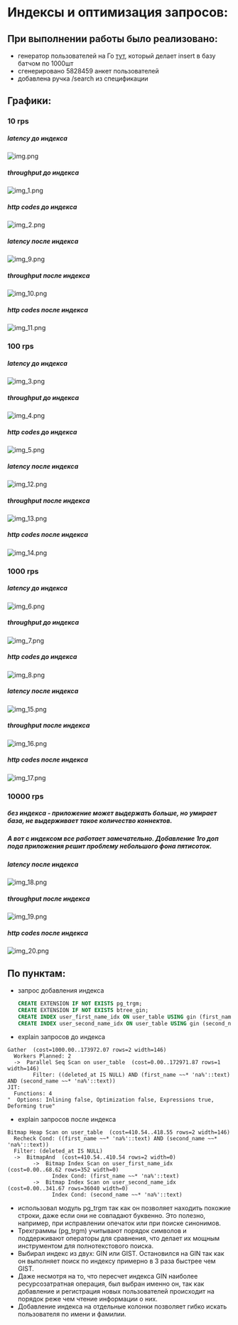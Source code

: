 # Индексы и оптимизация запросов:

## При выполнении работы было реализовано: 

- генератор пользователей на Го [тут](../../cmd/users-generator), который делает insert в базу батчом по 1000шт
- сгенерировано 5828459 анкет пользователей
- добавлена ручка /search из спецификации

## Графики:

###  10 rps

##### latency до индекса
![img.png](img.png)
##### throughput до индекса
![img_1.png](img_1.png)
##### http codes до индекса
![img_2.png](img_2.png)
##### latency после индекса
![img_9.png](img_9.png)
##### throughput после индекса
![img_10.png](img_10.png)
##### http codes после индекса
![img_11.png](img_11.png)

###  100 rps

##### latency до индекса
![img_3.png](img_3.png)
##### throughput до индекса
![img_4.png](img_4.png)
##### http codes до индекса
![img_5.png](img_5.png)
##### latency после индекса
![img_12.png](img_12.png)
##### throughput после индекса
![img_13.png](img_13.png)
##### http codes после индекса
![img_14.png](img_14.png)

###  1000 rps

##### latency до индекса
![img_6.png](img_6.png)
##### throughput до индекса
![img_7.png](img_7.png)
##### http codes до индекса
![img_8.png](img_8.png)
##### latency после индекса
![img_15.png](img_15.png)
##### throughput после индекса
![img_16.png](img_16.png)
##### http codes после индекса
![img_17.png](img_17.png)

###  10000 rps

##### без индекса - приложение может выдержать больше, но умирает база, не выдерживает такое количество коннектов.
##### А вот с индексом все работает замечательно. Добавление 1го доп пода приложения решит проблему небольшого фона пятисоток.

##### latency после индекса
![img_18.png](img_18.png)
##### throughput после индекса
![img_19.png](img_19.png)
##### http codes после индекса
![img_20.png](img_20.png)


## По пунктам:
- запрос добавления индекса
    ```sql
    CREATE EXTENSION IF NOT EXISTS pg_trgm;
    CREATE EXTENSION IF NOT EXISTS btree_gin;
    CREATE INDEX user_first_name_idx ON user_table USING gin (first_name gin_trgm_ops);
    CREATE INDEX user_second_name_idx ON user_table USING gin (second_name gin_trgm_ops);
    ```

- explain запросов до индекса
```
Gather  (cost=1000.00..173972.07 rows=2 width=146)
  Workers Planned: 2
  ->  Parallel Seq Scan on user_table  (cost=0.00..172971.87 rows=1 width=146)
        Filter: ((deleted_at IS NULL) AND (first_name ~~* 'na%'::text) AND (second_name ~~* 'na%'::text))
JIT:
  Functions: 4
"  Options: Inlining false, Optimization false, Expressions true, Deforming true"
```

- explain запросов после индекса
```
Bitmap Heap Scan on user_table  (cost=410.54..418.55 rows=2 width=146)
  Recheck Cond: ((first_name ~~* 'na%'::text) AND (second_name ~~* 'na%'::text))
  Filter: (deleted_at IS NULL)
  ->  BitmapAnd  (cost=410.54..410.54 rows=2 width=0)
        ->  Bitmap Index Scan on user_first_name_idx  (cost=0.00..68.62 rows=352 width=0)
              Index Cond: (first_name ~~* 'na%'::text)
        ->  Bitmap Index Scan on user_second_name_idx  (cost=0.00..341.67 rows=36040 width=0)
              Index Cond: (second_name ~~* 'na%'::text)
```

- использовал модуль pg_trgm так как он позволяет находить похожие строки, даже если они не совпадают буквенно. Это полезно, например, при исправлении опечаток или при поиске синонимов.
- Трехграммы (pg_trgm) учитывают порядок символов и поддерживают операторы для сравнения, что делает их мощным инструментом для полнотекстового поиска.
- Выбирал индекс из двух: GIN или GIST. Остановился на GIN так как он выполняет поиск по индексу примерно в 3 раза быстрее чем GIST.
- Даже несмотря на то, что пересчет индекса GIN наиболее ресурсозатратная операция, был выбран именно он, так как добавление и регистрация новых пользователей происходит на порядок реже чем чтение информации о них.
- Добавление индекса на отдельные колонки позволяет гибко искать пользователя по имени и фамилии.